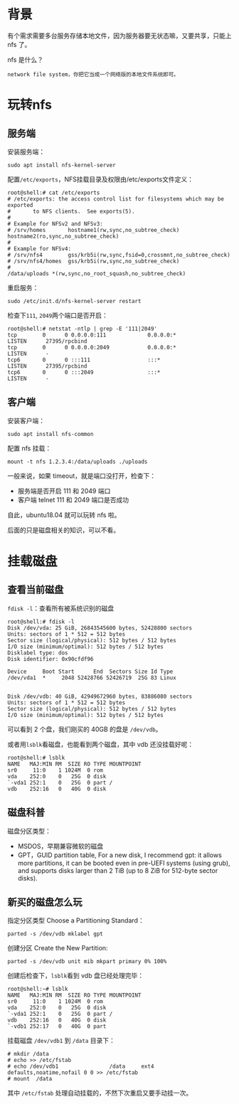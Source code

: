 # 背景
有个需求需要多台服务存储本地文件，因为服务器要无状态嘛，又要共享，只能上 nfs 了。

nfs 是什么？
```
network file system，你把它当成一个网络版的本地文件系统即可。
```

# 玩转nfs

## 服务端
安装服务端：
```
sudo apt install nfs-kernel-server
```
配置`/etc/exports`，NFS挂载目录及权限由/etc/exports文件定义：
```
root@shell:# cat /etc/exports
# /etc/exports: the access control list for filesystems which may be exported
#		to NFS clients.  See exports(5).
#
# Example for NFSv2 and NFSv3:
# /srv/homes       hostname1(rw,sync,no_subtree_check) hostname2(ro,sync,no_subtree_check)
#
# Example for NFSv4:
# /srv/nfs4        gss/krb5i(rw,sync,fsid=0,crossmnt,no_subtree_check)
# /srv/nfs4/homes  gss/krb5i(rw,sync,no_subtree_check)
#
/data/uploads *(rw,sync,no_root_squash,no_subtree_check)
```
重启服务：
```
sudo /etc/init.d/nfs-kernel-server restart
```
检查下`111`, `2049`两个端口是否开启：
```
root@shell:# netstat -ntlp | grep -E '111|2049'
tcp        0      0 0.0.0.0:111             0.0.0.0:*               LISTEN      27395/rpcbind
tcp        0      0 0.0.0.0:2049            0.0.0.0:*               LISTEN      -
tcp6       0      0 :::111                  :::*                    LISTEN      27395/rpcbind
tcp6       0      0 :::2049                 :::*                    LISTEN      -
```


## 客户端
安装客户端：
```
sudo apt install nfs-common
```
配置 nfs 挂载：
```
mount -t nfs 1.2.3.4:/data/uploads ./uploads
```

一般来说，如果 timeout，就是端口没打开，检查下：
* 服务端是否开启 111 和 2049 端口
* 客户端 telnet 111 和 2049 端口是否成功

自此，ubuntu18.04 就可以玩转 nfs 啦。

后面的只是磁盘相关的知识，可以不看。


# 挂载磁盘


## 查看当前磁盘
`fdisk -l`：查看所有被系统识别的磁盘
```
root@shell:# fdisk -l
Disk /dev/vda: 25 GiB, 26843545600 bytes, 52428800 sectors
Units: sectors of 1 * 512 = 512 bytes
Sector size (logical/physical): 512 bytes / 512 bytes
I/O size (minimum/optimal): 512 bytes / 512 bytes
Disklabel type: dos
Disk identifier: 0x90cfdf96

Device     Boot Start      End  Sectors Size Id Type
/dev/vda1  *     2048 52428766 52426719  25G 83 Linux


Disk /dev/vdb: 40 GiB, 42949672960 bytes, 83886080 sectors
Units: sectors of 1 * 512 = 512 bytes
Sector size (logical/physical): 512 bytes / 512 bytes
I/O size (minimum/optimal): 512 bytes / 512 bytes
```
可以看到 2 个盘，我们刚买的 40GB 的盘是 `/dev/vdb`。

或者用`lsblk`看磁盘，也能看到两个磁盘，其中 vdb 还没挂载好呢：
```
root@shell:# lsblk
NAME   MAJ:MIN RM  SIZE RO TYPE MOUNTPOINT
sr0     11:0    1 1024M  0 rom
vda    252:0    0   25G  0 disk
`-vda1 252:1    0   25G  0 part /
vdb    252:16   0   40G  0 disk
```

## 磁盘科普
磁盘分区类型：
* MSDOS，早期兼容微软的磁盘
* GPT，GUID partition table, For a new disk, I recommend gpt: it allows more partitions, it can be booted even in pre-UEFI systems (using grub), and supports disks larger than 2 TiB (up to 8 ZiB for 512-byte sector disks).

## 新买的磁盘怎么玩

指定分区类型 Choose a Partitioning Standard：
```
parted -s /dev/vdb mklabel gpt
```
创建分区 Create the New Partition:
```
parted -s /dev/vdb unit mib mkpart primary 0% 100%
```

创建后检查下，`lsblk`看到 vdb 盘已经处理完毕：
```
root@shell:~# lsblk
NAME   MAJ:MIN RM  SIZE RO TYPE MOUNTPOINT
sr0     11:0    1 1024M  0 rom
vda    252:0    0   25G  0 disk
`-vda1 252:1    0   25G  0 part /
vdb    252:16   0   40G  0 disk
`-vdb1 252:17   0   40G  0 part
```

挂载磁盘 `/dev/vdb1` 到 `/data` 目录下：
```
# mkdir /data
# echo >> /etc/fstab
# echo /dev/vdb1                /data     ext4    defaults,noatime,nofail 0 0 >> /etc/fstab
# mount  /data
```
其中 `/etc/fstab` 处理自动挂载的，不然下次重启又要手动挂一次。
